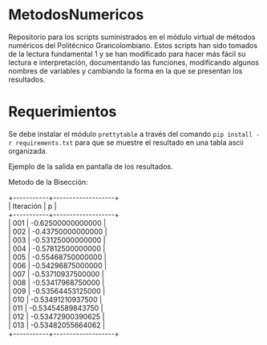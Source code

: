 # MetodosNumericos
Repositorio para los scripts suministrados en el módulo virtual de métodos numéricos del Politécnico Grancolombiano. 
Estos scripts han sido tomados de la lectura fundamental 1 y se han modificado para hacer más fácil su lectura e interpretación, documentando las funciones, modificando algunos nombres de variables y cambiando la forma en la que se presentan los resultados.

# Requerimientos

Se debe instalar el módulo `prettytable` a través del comando `pip install -r requirements.txt` para que se muestre el resultado en una tabla ascii organizada.

Ejemplo de la salida en pantalla de los resultados.

Metodo de la Bisección:

+-----------+-------------------+  
| Iteración |         p         |  
+-----------+-------------------+  
|    001    | -0.62500000000000 |  
|    002    | -0.43750000000000 |  
|    003    | -0.53125000000000 |  
|    004    | -0.57812500000000 |  
|    005    | -0.55468750000000 |  
|    006    | -0.54296875000000 |  
|    007    | -0.53710937500000 |  
|    008    | -0.53417968750000 |  
|    009    | -0.53564453125000 |  
|    010    | -0.53491210937500 |  
|    011    | -0.53454589843750 |  
|    012    | -0.53472900390625 |  
|    013    | -0.53482055664062 |  
+-----------+-------------------+  
